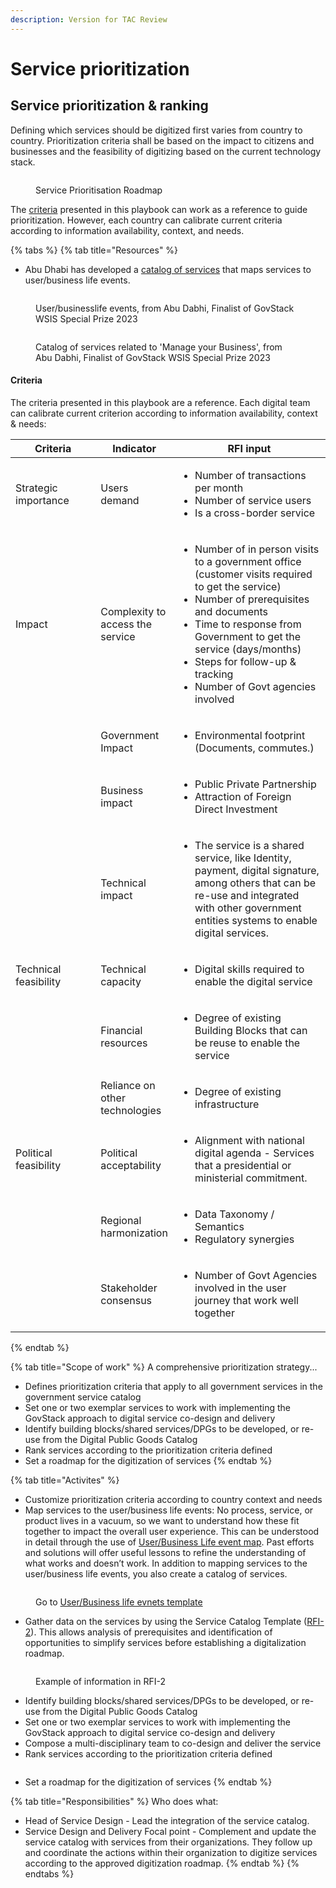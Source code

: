 ```yaml
---
description: Version for TAC Review
---
```


# Service prioritization

## Service prioritization & ranking

Defining which services should be digitized first varies from country to country. Prioritization criteria shall be based on the impact to citizens and businesses and the feasibility of digitizing based on the current technology stack.

<figure><img src="../.gitbook/assets/2. Scaling approach (4) (1).jpg" alt=""><figcaption><p>Service Prioritisation Roadmap</p></figcaption></figure>

The [criteria](service-prioritization.md#criteria) presented in this playbook can work as a reference to guide prioritization. However, each country can calibrate current criteria according to information availability, context, and needs.

{% tabs %}
{% tab title="Resources" %}
* Abu Dhabi has developed a [catalog of services](https://www.tamm.abudhabi/) that maps services to user/business life events.&#x20;

<figure><img src="../.gitbook/assets/Screenshot 2023-03-31 160338.png" alt=""><figcaption><p>User/businesslife events, from Abu Dabhi, Finalist of GovStack WSIS Special Prize 2023</p></figcaption></figure>



<figure><img src="../.gitbook/assets/Screenshot 2023-03-31 160404.png" alt=""><figcaption><p>Catalog of services related to 'Manage your Business', from Abu Dabhi, Finalist of GovStack WSIS Special Prize 2023</p></figcaption></figure>

#### Criteria

The criteria presented in this playbook are a reference. Each digital team can calibrate current criterion according to information availability, context & needs:

<table data-header-hidden><thead><tr><th width="120.27272727272725">Criteria</th><th width="103">Indicator</th><th>RFI input</th></tr></thead><tbody><tr><td>Strategic importance </td><td>Users demand </td><td><p></p><ul><li>Number of transactions per month </li><li>Number of service users    </li><li>Is a cross-border service  </li></ul></td></tr><tr><td>Impact </td><td>Complexity to access the service  </td><td><ul><li>Number of in person visits to a government office (customer visits required to get the service) </li><li>Number of prerequisites and documents</li><li>Time to response from Government to get the service (days/months)</li><li>Steps for follow-up &#x26; tracking</li><li>Number of Govt agencies involved </li></ul></td></tr><tr><td> </td><td>Government Impact </td><td><ul><li>Environmental footprint (Documents, commutes.) </li></ul></td></tr><tr><td> </td><td>Business impact </td><td><ul><li>Public Private Partnership </li><li>Attraction of Foreign Direct Investment  </li></ul></td></tr><tr><td> </td><td>Technical impact </td><td><ul><li>The service is a shared service, like Identity, payment, digital signature, among others that can be re-use and integrated with other government entities systems to enable digital services. </li></ul></td></tr><tr><td>Technical feasibility </td><td>Technical capacity  </td><td><ul><li>Digital skills required to enable the digital service </li></ul></td></tr><tr><td> </td><td>Financial resources </td><td><ul><li>Degree of existing Building Blocks that can be reuse to enable the service </li></ul></td></tr><tr><td> </td><td>Reliance on other technologies  </td><td><ul><li>Degree of existing infrastructure </li></ul><p> </p></td></tr><tr><td>Political feasibility  </td><td>Political acceptability  </td><td><ul><li>Alignment with national digital agenda - Services that a presidential or ministerial commitment.</li></ul><p> </p></td></tr><tr><td> </td><td>Regional harmonization  </td><td><ul><li>Data Taxonomy / Semantics </li><li>Regulatory synergies  </li></ul></td></tr><tr><td> </td><td>Stakeholder consensus  </td><td><ul><li>Number of Govt Agencies involved in the user journey that work well together </li></ul></td></tr></tbody></table>
{% endtab %}

{% tab title="Scope of work" %}
A comprehensive prioritization strategy...

* Defines prioritization criteria that apply to all government services in the government service catalog
* Set one or two exemplar services to work with implementing the GovStack approach to digital service co-design and delivery
* Identify building blocks/shared services/DPGs to be developed, or re-use from the Digital Public Goods Catalog
* Rank services according to the prioritization criteria defined
* Set a roadmap for the digitization of services&#x20;
{% endtab %}

{% tab title="Activites" %}
* Customize prioritization criteria according to country context and needs
* Map services to the user/business life events: No process, service, or product lives in a vacuum, so we want to understand how these fit together to impact the overall user experience. This can be understood in detail through the use of [User/Business Life event map](https://govstack.gitbook.io/implementation-playbook/govstack-implementation-playbook/learning-and-exchange/artefacts#request-for-information-3-rfi-3). Past efforts and solutions will offer useful lessons to refine the understanding of what works and doesn’t work. In addition to mapping services to the user/business life events, you also create a catalog of services.

<figure><img src="../.gitbook/assets/life event1 (1).png" alt=""><figcaption><p>Go to <a href="https://miro.com/app/board/uXjVOiQif00=/?share_link_id=431542248103">User/Business life evnets template</a></p></figcaption></figure>

* Gather data on the services by using the Service Catalog Template ([RFI-2](https://govstack.gitbook.io/implementation-playbook/govstack-implementation-playbook/learning-and-exchange/artefacts#service-catalogue-request-for-information-rfi-2)). This allows analysis of prerequisites and identification of opportunities to simplify services before establishing a digitalization roadmap.

<figure><img src="../.gitbook/assets/Screenshot 2023-03-31 123850.png" alt=""><figcaption><p>Example of information in RFI-2</p></figcaption></figure>

* Identify building blocks/shared services/DPGs to be developed, or re-use from the Digital Public Goods Catalog &#x20;
* Set one or two exemplar services to work with implementing the GovStack approach to digital service co-design and delivery
* Compose a multi-disciplinary team to co-design and deliver the service
* Rank services according to the prioritization criteria defined

<figure><img src="../.gitbook/assets/Scherm_afbeelding 2023-02-24 om 12.08.27 (1).png" alt=""><figcaption></figcaption></figure>

* Set a roadmap for the digitization of services&#x20;
{% endtab %}

{% tab title="Responsibilities" %}
Who does what:

* Head of Service Design - Lead the integration of the service catalog.
* Service Design and Delivery Focal point - Complement and update the service catalog with services from their organizations. They follow up and coordinate the actions within their organization to digitize services according to the approved digitization roadmap.
{% endtab %}
{% endtabs %}

